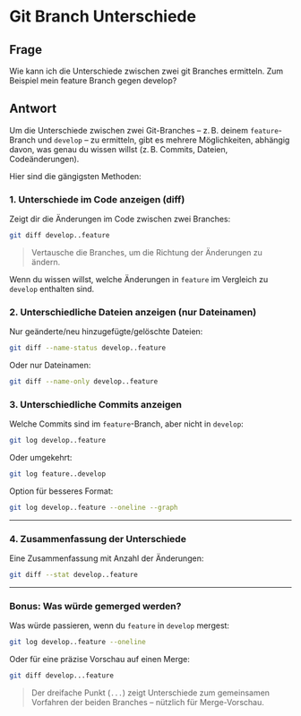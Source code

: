 # Git Branch Unterschiede

## Frage

Wie kann ich die Unterschiede zwischen zwei git Branches ermitteln. Zum
Beispiel mein feature Branch gegen develop?

## Antwort

Um die Unterschiede zwischen zwei Git-Branches – z. B. deinem `feature`-Branch
und `develop` – zu ermitteln, gibt es mehrere Möglichkeiten, abhängig davon,
was genau du wissen willst (z. B. Commits, Dateien, Codeänderungen).

Hier sind die gängigsten Methoden:


### **1. Unterschiede im Code anzeigen (diff)**

Zeigt dir die Änderungen im Code zwischen zwei Branches:

```bash
git diff develop..feature
```

> Vertausche die Branches, um die Richtung der Änderungen zu ändern.

Wenn du wissen willst, welche Änderungen in `feature` im Vergleich zu `develop` enthalten sind.

### **2. Unterschiedliche Dateien anzeigen (nur Dateinamen)**

Nur geänderte/neu hinzugefügte/gelöschte Dateien:

```bash
git diff --name-status develop..feature
```

Oder nur Dateinamen:

```bash
git diff --name-only develop..feature
```

### **3. Unterschiedliche Commits anzeigen**

Welche Commits sind im `feature`-Branch, aber nicht in `develop`:

```bash
git log develop..feature
```

Oder umgekehrt:

```bash
git log feature..develop
```

Option für besseres Format:

```bash
git log develop..feature --oneline --graph
```

---

### **4. Zusammenfassung der Unterschiede**

Eine Zusammenfassung mit Anzahl der Änderungen:

```bash
git diff --stat develop..feature
```

---

### **Bonus: Was würde gemerged werden?**

Was würde passieren, wenn du `feature` in `develop` mergest:

```bash
git log develop..feature --oneline
```

Oder für eine präzise Vorschau auf einen Merge:

```bash
git diff develop...feature
```

> Der dreifache Punkt (`...`) zeigt Unterschiede zum gemeinsamen Vorfahren der beiden Branches – nützlich für Merge-Vorschau.

